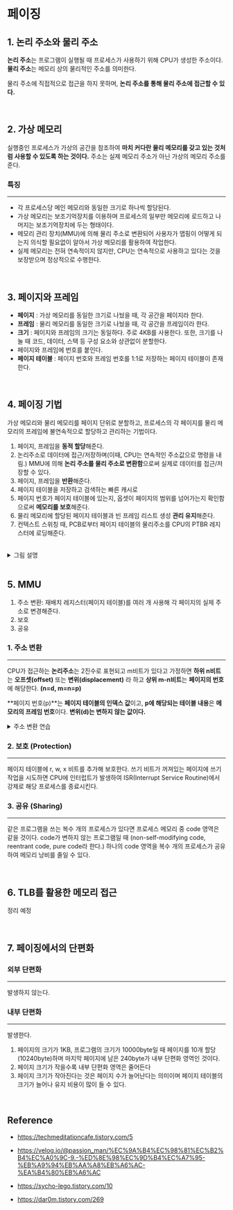 # 페이징

## 1. 논리 주소와 물리 주소
**논리 주소**는 프로그램이 실행될 때 프로세스가 사용하기 위해 CPU가 생성한 주소이다. **물리 주소**는 메모리 상의 물리적인 주소를 의미한다.

물리 주소에 직접적으로 접근을 하지 못하며, **논리 주소를 통해 물리 주소에 접근할 수 있다.**

<br>

## 2. 가상 메모리
실행중인 프로세스가 가상의 공간을 참조하여 **마치 커다란 물리 메모리를 갖고 있는 것처럼 사용할 수 있도록 하는 것이다.** 주소는 실제 메모리 주소가 아닌 가상의 메모리 주소를 준다.

### 특징
- - -
* 각 프로세스당 메인 메모리와 동일한 크기로 하나씩 할당된다.
* 가상 메모리는 보조기억장치를 이용하며 프로세스의 일부만 메모리에 로드하고 나머지는 보조기억장치에 두는 형태이다.
* 메모리 관리 장치(MMU)에 의해 물리 주소로 변환되어 사용자가 맵핑이 어떻게 되는지 의식할 필요없이 알아서 가상 메모리를 활용하여 작업한다.
* 실제 메모리는 전혀 연속적이지 않지만, CPU는 연속적으로 사용하고 있다는 것을 보장받으며 정상적으로 수행한다.

<br>

## 3. 페이지와 프레임
* **페이지** : 가상 메모리를 동일한 크기로 나눴을 때, 각 공간을 페이지라 한다.
* **프레임** : 물리 메모리를 동일한 크기로 나눴을 때, 각 공간을 프레임이라 한다.
* **크기** : 페이지와 프레임의 크기는 동일하다. 주로 4KB를 사용한다. 또한, 크기를 나눌 때 코드, 데이터, 스택 등 구성 요소와 상관없이 분할한다.
* 페이지와 프레임에 번호를 붙인다.
* **페이지 테이블** : 페이지 번호와 프레임 번호를 1:1로 저장하는 페이지 테이블이 존재한다.

<br>

## 4. 페이징 기법
가상 메모리와 물리 메모리를 페이지 단위로 분할하고, 프로세스의 각 페이지를 물리 메모리의 프레임에 불연속적으로 할당하고 관리하는 기법이다.

1. 페이지, 프레임을 **동적 할당**해준다.
2. 논리주소로 데이터에 접근/저장하며(이때, CPU는 연속적인 주소값으로 명령을 내림.) MMU에 의해 **논리 주소를 물리 주소로 변환함**으로써 실제로 데이터를 접근/저장할 수 있다.
3. 페이지, 프레임을 **반환**해준다.
4. 페이지 테이블을 저장하고 검색하는 빠른 캐시로 
5. 페이지 번호가 페이지 테이블에 있는지, 옵셋이 페이지의 범위를 넘어가는지 확인함으로써 **메모리를 보호**해준다.
6. 물리 메모리에 할당된 페이지 테이블과 빈 프레임 리스트 생성 **관리 유지**해준다.
7. 컨텍스트 스위칭 때, PCB로부터 페이지 테이블의 물리주소를 CPU의 PTBR 레지스터에 로딩해준다. 
<br>

<details>
  <summary>그림 설명 </summary>

**2개의 프로세스의 페이지들이 물리 메모리 프레임에 할당되는 모습**
1. 메모리에 2개 이상의 프로세스가 올라간다.
2. 프로세스마다 페이지 테이블이 있다.

![{26BB23AB-416F-40C3-8D99-D3DF5953314D}](https://github.com/song21677/TIL/assets/55786368/c93559c1-fdd3-4fe1-8774-0accd3026a9a)


**프로세스의 페이지들이 물리 메모리 프레임에 할당되는 모습** <BR>
32bit 시스템이라 가정했을 때, 프로세스 주소 공간은 4GB이고 페이지의 크기는 4KB라고 가정한다. 
1. 프로세스 주소 공간의 코드 영역은 페이지 0 ~ 2에 걸쳐 있고 힙 영역은 페이지 3 ~ 4에 걸쳐있다. 스택은 사용자 공간의 맨 마지막 페이지를 사용하고 있다.
2. 프로세스는 총 6개의 페이지를 사용하고 있으며, 프로세스의 크기는 6 * 4KB = 24KB이다. (프로세스의 크기는 작은 데 주소 공간은 큰 것을 볼 수 있다,,,)
3. 페이지 테이블은 프로세스 주소 공간의 모든 페이지를 나타낼 수 있으며 현재 6개의 항목만 사용한다.
  
![{BD291ED2-A711-4690-B865-2F484E97EE40}](https://github.com/song21677/TIL/assets/55786368/16963143-81a5-4b2b-b3b4-ee2fdb25a256)

4. 프로세스의 힙 영역에 동적할당을 요청하면 논리 페이지 5를 할당, 물리 프레임은 2를 할당해준다.
   * ``char *p = (char *)malloc(200);`` 
   * **페이지 5의 논리주소** : 5 * 4KB = 20KB == 20480
   * **프레임 2의 물리 주소** : 2 * 4KB = 8192
   * 할당된 영역의 주소는 논리 주소로 반환된다.
5. 데이터 저장을 요청하면 MMU에 의해 논리 주소가 물리 주소로 변환되어 물리 메모리에 저장된다.
   * ``*p = 'a';``
   * 논리주소 20480에 데이터 저장 요청이 들어오면, 20480에서 8192로 변환되고, 물리 주소인 8192에 저장된다.
6. 페이지와 프레임에 데이터가 없다면 할당 받은 메모리의 반환 요청이 들어올 때 모두 반환된다.
   * ``free(p);``
7. 커널 코드도 논리 주소로 되어 있으며, 시스템 호출을 통해 커널 코드가 실행될 때 현재 프로세스의 페이지 테이블을 이용하여 물리 주소로 변환된다.

![{0D338403-9D8B-4C98-91B2-4929A815914E}](https://github.com/song21677/TIL/assets/55786368/10bda1bc-760d-422f-b8ac-c0bfd0b3452a)

</details>

<br>

## 5. MMU
1. 주소 변환: 재배치 레지스터(페이지 테이블)를 여러 개 사용해 각 페이지의 실제 주소로 변경해준다.
2. 보호
3. 공유

### 1. 주소 변환
- - -
CPU가 접근하는 **논리주소**는 2진수로 표현되고 m비트가 있다고 가정하면 **하위 n비트**는 **오프셋(offset)** 또는 **변위(displacement)** 라 하고 **상위 m-n비트**는 **페이지의 번호**에 해당한다. **(n=d, m=n=p)** <br>

**페이지 번호(p)**는 **페이지 테이블의 인덱스 값**이고, **p에 해당되는 테이블 내용**은 **메모리의 프레임 번호**이다. **변위(d)는 변하지 않는 값이다.**

<details>
   <summary>주소 변환 연습</summary>
   <h3>Page size = 16bytes, Page Table = 5,3,2,8,1,4일 때 논리 주소 50번지는 물리주소 몇 번지인가?</h3> <br>

1. CPU가 50번지에 접근하려 하면, 페이지 테이블의 정보를 읽기 위해 **논리 주소를 p와 d값으로 나눠야 한다.**
2. d는 페이지 크기에 따라 달라지는데, 현재 페이지 크기가  16byte이므로 d=4가 되고 0 ~ 16의 offset을 가질 수 있다.
3. 논리 주소는 50이며, 이진수로 나타내면 110010이다. d는 4이므로 뒤에서 4칸이 d에 해당되며 나머지 2칸이 p에 해당된다. **(50 = 110010, p - 11, d = 0010)**
4. p는 이진수 11이고, 십진수로 3이므로 페이지 3번에 해당하는 프레임 번호는 8이다.
5. 물리주소 f = 1000(8), d = 0010이므로 물리주소는 10000010이며 십진수로 130번지가 된다.
</details>

### 2. 보호 (Protection)
- - -
페이지 테이블에 r, w, x 비트를 추가해 보호한다. 쓰기 비트가 꺼져있는 페이지에 쓰기 작업을 시도하면 CPU에 인터럽트가 발생하여 ISR(Interrupt Service Routine)에서 강제로 해당 프로세스를 종료시킨다.

### 3. 공유 (Sharing)
- - -
같은 프로그램을 쓰는 복수 개의 프로세스가 있다면 프로세스 메모리 중 code 영역은 같을 것이다. code가 변하지 않는 프로그램일 때 (non-self-modifying code, reentrant code, pure code라 한다.) 하나의 code 영역을 복수 개의 프로세스가 공유하여 메모리 낭비를 줄일 수 있다.

<br>


## 6. TLB를 활용한 메모리 접근
정리 예정

<br>

## 7. 페이징에서의 단편화
### 외부 단편화
- - -
발생하지 않는다.

### 내부 단편화
- - -
발생한다.

1. 페이지의 크기가 1KB, 프로그램의 크기가 10000byte일 때 페이지를 10개 할당(10240byte)하며 마지막 페이지에 남은 240byte가 내부 단편화 영역인 것이다.
2. 페이지 크기가 작을수록 내부 단편화 영역은 줄어든다
3. 페이지 크기가 작아진다는 것은 페이지 수가 늘어난다는 의미이며 페이지 테이블의 크기가 늘어나 유지 비용이 많이 들 수 있다.

<br>

## Reference
* https://techmeditationcafe.tistory.com/5

* https://velog.io/@passion_man/%EC%9A%B4%EC%98%81%EC%B2%B4%EC%A0%9C-9.-%ED%8E%98%EC%9D%B4%EC%A7%95-%EB%A9%94%EB%AA%A8%EB%A6%AC-%EA%B4%80%EB%A6%AC

* https://sycho-lego.tistory.com/10

* https://dar0m.tistory.com/269